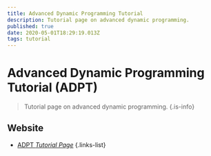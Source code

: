 ```yaml
---
title: Advanced Dynamic Programming Tutorial
description: Tutorial page on advanced dynamic programming.
published: true
date: 2020-05-01T18:29:19.013Z
tags: tutorial
---
```


# Advanced Dynamic Programming Tutorial (ADPT)

> Tutorial page on advanced dynamic programming.
{.is-info}

 

## Website 

- [ADPT *Tutorial Page*](https://kraulis.se/lectures/molbioinfo2001/dynprog/adv_dynamic.html)
 {.links-list}

 